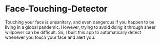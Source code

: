 # Face-Touching-Detector

Touching your face is unsanitary, and even dangerous if you happen to be living in a global pandemic. 
However, trying to avoid doing it through sheer willpower can be difficult.
So, I built this app to automatically detect whenever you touch your face and alert you.
